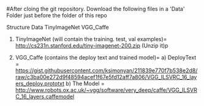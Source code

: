 #After cloing the git repository. Download the following files in a 'Data' Folder just before the folder of this repo

Structure
Data
    TinyImageNet
    VGG_Caffe
1) TinyImageNet (will contain the training. test, val examples)= http://cs231n.stanford.edu/tiny-imagenet-200.zip (Unzip it)p

2) VGG_Caffe (contains the deploy text and trained model)= 
	a) DeployText = https://gist.githubusercontent.com/ksimonyan/211839e770f7b538e2d8/raw/c3ba00e272d9f48594acef1f67e5fd12aff7a806/VGG_ILSVRC_16_layers_deploy.prototxt
	b) The Model  = http://www.robots.ox.ac.uk/~vgg/software/very_deep/caffe/VGG_ILSVRC_16_layers.caffemodel
 
